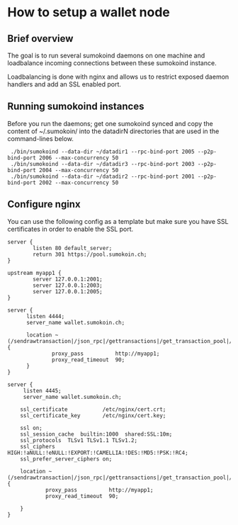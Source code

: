 # How to setup a wallet node

## Brief overview
The goal is to run several sumokoind daemons on one machine and loadbalance incoming connections between these sumokoind instance.

Loadbalancing is done with nginx and allows us to restrict exposed daemon handlers and add an SSL enabled port.

## Running sumokoind instances
Before you run the daemons; get one sumokoind synced and copy the content of ~/.sumokoin/ into the datadirN directories that are used in the command-lines below.

```
 ./bin/sumokoind --data-dir ~/datadir1 --rpc-bind-port 2005 --p2p-bind-port 2006 --max-concurrency 50
 ./bin/sumokoind --data-dir ~/datadir3 --rpc-bind-port 2003 --p2p-bind-port 2004 --max-concurrency 50
 ./bin/sumokoind --data-dir ~/datadir2 --rpc-bind-port 2001 --p2p-bind-port 2002 --max-concurrency 50
```


## Configure nginx

You can use the following config as a template but make sure you have SSL certificates in order to enable the SSL port.

```
server {
        listen 80 default_server;
        return 301 https://pool.sumokoin.ch;
}

upstream myapp1 {
        server 127.0.0.1:2001;
        server 127.0.0.1:2003;
        server 127.0.0.1:2005;
}

server {
      listen 4444;
      server_name wallet.sumokoin.ch;

      location ~ (/sendrawtransaction|/json_rpc|/gettransactions|/get_transaction_pool|/get_outs.bin|/getheight|/gethashes.bin|/getblocks.bin) {
              proxy_pass          http://myapp1;
              proxy_read_timeout  90;
      }
}

server {
     listen 4445;
     server_name wallet.sumokoin.ch;

    ssl_certificate           /etc/nginx/cert.crt;
    ssl_certificate_key       /etc/nginx/cert.key;

    ssl on;
    ssl_session_cache  builtin:1000  shared:SSL:10m;
    ssl_protocols  TLSv1 TLSv1.1 TLSv1.2;
    ssl_ciphers HIGH:!aNULL:!eNULL:!EXPORT:!CAMELLIA:!DES:!MD5:!PSK:!RC4;
    ssl_prefer_server_ciphers on;

    location ~ (/sendrawtransaction|/json_rpc|/gettransactions|/get_transaction_pool|/get_outs.bin|/getheight|/gethashes.bin|/getblocks.bin) {
            proxy_pass          http://myapp1;
            proxy_read_timeout  90;

    }
}
```
